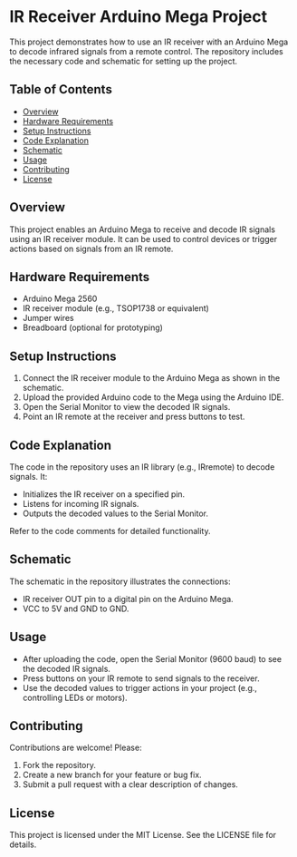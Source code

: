 # IR Receiver Arduino Mega Project

This project demonstrates how to use an IR receiver with an Arduino Mega to decode infrared signals from a remote control. The repository includes the necessary code and schematic for setting up the project.

## Table of Contents
- [Overview](#overview)
- [Hardware Requirements](#hardware-requirements)
- [Setup Instructions](#setup-instructions)
- [Code Explanation](#code-explanation)
- [Schematic](#schematic)
- [Usage](#usage)
- [Contributing](#contributing)
- [License](#license)

## Overview
This project enables an Arduino Mega to receive and decode IR signals using an IR receiver module. It can be used to control devices or trigger actions based on signals from an IR remote.

## Hardware Requirements
- Arduino Mega 2560
- IR receiver module (e.g., TSOP1738 or equivalent)
- Jumper wires
- Breadboard (optional for prototyping)

## Setup Instructions
1. Connect the IR receiver module to the Arduino Mega as shown in the schematic.
2. Upload the provided Arduino code to the Mega using the Arduino IDE.
3. Open the Serial Monitor to view the decoded IR signals.
4. Point an IR remote at the receiver and press buttons to test.

## Code Explanation
The code in the repository uses an IR library (e.g., IRremote) to decode signals. It:
- Initializes the IR receiver on a specified pin.
- Listens for incoming IR signals.
- Outputs the decoded values to the Serial Monitor.

Refer to the code comments for detailed functionality.

## Schematic
The schematic in the repository illustrates the connections:
- IR receiver OUT pin to a digital pin on the Arduino Mega.
- VCC to 5V and GND to GND.

## Usage
- After uploading the code, open the Serial Monitor (9600 baud) to see the decoded IR signals.
- Press buttons on your IR remote to send signals to the receiver.
- Use the decoded values to trigger actions in your project (e.g., controlling LEDs or motors).

## Contributing
Contributions are welcome! Please:
1. Fork the repository.
2. Create a new branch for your feature or bug fix.
3. Submit a pull request with a clear description of changes.

## License
This project is licensed under the MIT License. See the LICENSE file for details.